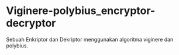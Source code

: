 # Viginere-polybius_encryptor-decryptor
Sebuah Enkriptor dan Dekriptor menggunakan algoritma viginere dan polybius.
